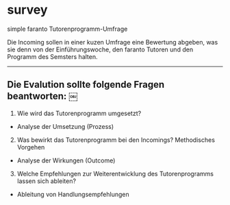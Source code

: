 # survey
simple faranto Tutorenprogramm-Umfrage

Die Incoming sollen in einer kuzen Umfrage eine Bewertung abgeben, was sie denn von der Einführungswoche, den faranto Tutoren und den Programm des Semsters halten.

---

## Die Evalution sollte folgende Fragen beantworten:      ￼
1. Wie wird das Tutorenprogramm umgesetzt?
* Analyse der Umsetzung (Prozess)
2. Was bewirkt das Tutorenprogramm bei den Incomings?
Methodisches Vorgehen
* Analyse der Wirkungen (Outcome)
3. Welche Empfehlungen zur Weiterentwicklung des Tutorenprogramms lassen sich ableiten?
* Ableitung von Handlungsempfehlungen
